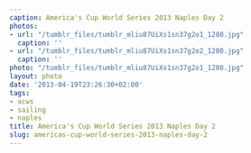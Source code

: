 ```yaml
---
caption: America's Cup World Series 2013 Naples Day 2
photos:
- url: "/tumblr_files/tumblr_mliu87UiXs1sn37g2o1_1280.jpg"
  caption: ''
- url: "/tumblr_files/tumblr_mliu87UiXs1sn37g2o2_1280.jpg"
  caption: ''
photo: "/tumblr_files/tumblr_mliu87UiXs1sn37g2o1_1280.jpg"
layout: photo
date: '2013-04-19T23:26:30+02:00'
tags:
- acws
- sailing
- naples
title: America's Cup World Series 2013 Naples Day 2
slug: americas-cup-world-series-2013-naples-day-2
---
```

